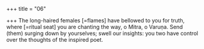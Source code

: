 +++
title = "06"

+++
The long-haired females [=flames] have bellowed to you for truth, where  [=ritual seat] you are chanting the way, o Mitra, o Varuṇa.
Send (them) surging down by yourselves; swell our insights: you two have  control over the thoughts of the inspired poet.